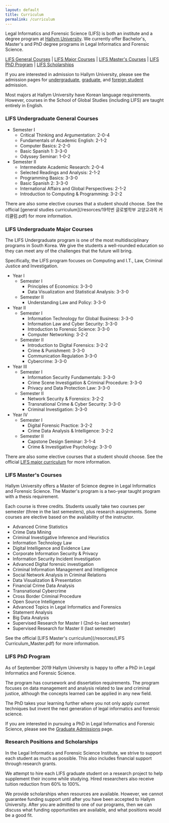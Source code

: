 ```yaml
---
layout: default
title: Curriculum
permalink: /curriculum
---
```


Legal Informatics and Forensic Science (LIFS) is both an institute and a degree program at [Hallym University](https://hallym.ac.kr). We currently offer Bachelor's, Master's and PhD degree programs in Legal Informatics and Forensic Science.

[LIFS General Courses](#LIFSGENERAL) | [LIFS Major Courses](#LIFSMAJOR) | [LIFS Master's Courses](#LIFSGRAD) | [LIFS PhD Program](#LIFSPHD) | [LIFS Scholarships](#LIFSRE)

If you are interested in admission to Hallym University, please see the admission pages for [undergraduate](https://www.hallym.ac.kr/hallym_univ/sub12/cP1/sCP4.html), [graduate](https://grad.hallym.ac.kr), and [foreign student](https://english.hallym.ac.kr/en/hallym_univ/sub12/cP1/sCP3.html) admission.

Most majors at Hallym University have Korean language requirements. However, courses in the School of Global Studies (including LIFS) are taught entirely in English.

### LIFS Undergraduate General Courses
<span id="LIFSGENERAL"></span>
* Semester I
  * Critical Thinking and Argumentation: 2-0-4
  * Fundamentals of Academic English: 2-1-2
  * Computer Basics: 2-2-0
  * Basic Spanish 1: 3-3-0
  * Odyssey Seminar: 1-0-2
* Semester II
  * Intermediate Academic Research: 2-0-4
  * Selected Readings and Analysis: 2-1-2
  * Programming Basics: 3-3-0
  * Basic Spanish 2: 3-3-0
  * International Affairs and Global Perspectives: 2-1-2
  * Introduction to Computing & Programming: 3-2-2

There are also some elective courses that a student should choose. See the official [general studies curriculum](/resorces/19학번 글로벌학부 교양교과목 커리큘럼.pdf) for more information.

### LIFS Undergraduate Major Courses
<span id="LIFSMAJOR"></span>
The LIFS Undergraduate program is one of the most multidisciplinary programs in South Korea. We give the students a well-rounded education so they can meet any of the challenges that the future will bring.

Specifically, the LIFS program focuses on Computing and I.T., Law, Criminal Justice and Investigation.

* Year I
  * Semester I
    * Principles of Economics: 3-3-0
    * Data Visualization and Statistical Analysis: 3-3-0
  * Semester II
    * Understanding Law and Policy: 3-3-0
* Year II
  * Semester I
    * Information Technology for Global Business: 3-3-0
    * Information Law and Cyber Security: 3-3-0
    * Introduction to Forensic Science: 3-3-0
    * Computer Networking: 3-2-2
  * Semester II
    * Introduction to Digital Forensics: 3-2-2
    * Crime & Punishment: 3-3-0
    * Communication Regulation 3-3-0
    * Cybercrime: 3-3-0
* Year III
  * Semester I
    * Information Security Fundamentals: 3-3-0
    * Crime Scene Investigation & Criminal Procedure: 3-3-0
    * Privacy and Data Protection Law: 3-3-0
  * Semester II
    * Network Security & Forensics: 3-2-2
    * Transnational Crime & Cyber Security: 3-3-0
    * Criminal Investigation: 3-3-0
* Year IV
  * Semester I
    * Digital Forensic Practice: 3-2-2
    * Crime Data Analysis & Intelligence: 3-2-2
  * Semester II
    * Capstone Design Seminar: 3-1-4
    * Crime & Investigative Psychology: 3-3-0

There are also some elective courses that a student should choose. See the official [LIFS major curriculum](/resorces/LIFS_Curriculum.pdf) for more information.

### LIFS Master's Courses
<span id="LIFSMASTER"></span>
Hallym University offers a Master of Science degree in Legal Informatics and Forensic Science. The Master's program is a two-year taught program with a thesis requirement.

Each course is three credits. Students usually take two courses per semester (three in the last semesters), plus research assignments. Some courses are elective based on the availability of the instructor.

* Advanced Crime Statistics
* Crime Data Mining
* Criminal Investigative Inference and Heuristics
* Information Technology Law
* Digital Intelligence and Evidence Law
* Corporate Information Security & Privacy
* Information Security Incident Investigation
* Advanced Digital forensic investigation
* Criminal Information Management and Intelligence
* Social Network Analysis in Criminal Relations
* Data Visualization & Presentation
* Financial Crime Data Analysis
* Transnational Cybercrime
* Cross Border Criminal Procedure
* Open Source Intelligence
* Advanced Topics in Legal Informatics and Forensics
* Statement Analysis
* Big Data Analysis
* Supervised Research for Master I (2nd-to-last semester)
* Supervised Research for Master II (last semester)

See the official [LIFS Master's curriculum](/resorces/LIFS Curriculum_Master.pdf) for more information.

### LIFS PhD Program
<span id="LIFSPHD"></span>
As of September 2019 Hallym University is happy to offer a PhD in Legal Informatics and Forensic Science.

The program has coursework and dissertation requirements. The program focuses on data management and analysis related to law and criminal justice, although the concepts learned can be applied in any new field.

The PhD takes your learning further where you not only apply current techniques but invent the next generation of legal informatics and forensic science.

If you are interested in pursuing a PhD in Legal Informatics and Forensic Science, please see the [Graduate Admissions](https://grad.hallym.ac.kr/user/indexSub.do?codyMenuSeq=350&siteId=grad) page.

### Research Positions and Scholarships
<span id="LIFSRE"></span>
In the Legal Informatics and Forensic Science Institute, we strive to support each student as much as possible. This also includes financial support through research grants.

We attempt to hire each LIFS graduate student on a research project to help supplement their income while studying. Hired researchers also receive tuition reduction from 60% to 100%.

We provide scholarships when resources are available. However, we cannot guarantee funding support until after you have been accepted to Hallym University. After you are admitted to one of our programs, then we can discuss what funding opportunities are available, and what positions would be a good fit.